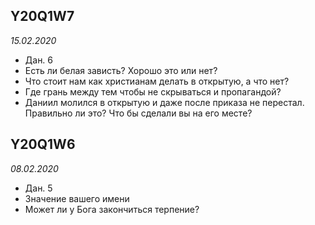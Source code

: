 ## Y20Q1W7
*15.02.2020*
- Дан. 6
- Есть ли белая зависть? Хорошо это или нет?
- Что стоит нам как христианам делать в открытую, а что нет?
- Где грань между тем чтобы не скрываться и пропагандой?
- Даниил молился в открытую и даже после приказа не перестал. Правильно ли это? Что бы сделали вы на его месте?

## Y20Q1W6
*08.02.2020*
- Дан. 5
- Значение вашего имени
- Может ли у Бога закончиться терпение?


<style>
  .site-footer {
    visibility: hidden;
  }
</style>
